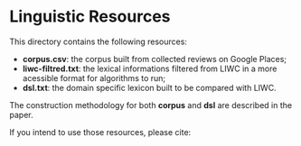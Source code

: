 # Linguistic Resources

This directory contains the following resources:

- **corpus.csv**: the corpus built from collected reviews on Google Places;
- **liwc-filtred.txt**: the lexical informations filtered from LIWC in a more acessible format for algorithms to run;
- **dsl.txt**: the domain specific lexicon built to be compared with LIWC.

The construction methodology for both **corpus** and **dsl** are described in the paper.

If you intend to use those resources, please cite: